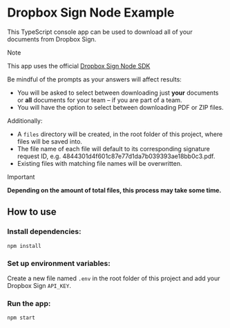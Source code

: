 # Dropbox Sign Node Example
This TypeScript console app can be used to download all of your documents from Dropbox Sign.

> [!NOTE]
> This app uses the official [Dropbox Sign Node SDK](https://github.com/hellosign/dropbox-sign-node)

Be mindful of the prompts as your answers will affect results:
* You will be asked to select between downloading just **your** documents or **all** documents for your team – if you are part of a team.
* You will have the option to select between downloading PDF or ZIP files.

Additionally:
* A `files` directory will be created, in the root folder of this project, where files will be saved into.
* The file name of each file will default to its corresponding signature request ID, e.g. 4844301d4f601c87e77d1da7b039393ae18bb0c3.pdf.
* Existing files with matching file names will be overwritten.

> [!IMPORTANT]
> **Depending on the amount of total files, this process may take some time.**


## How to use

### Install dependencies:
```
npm install
```

### Set up environment variables:
Create a new file named `.env` in the root folder of this project and add your Dropbox Sign `API_KEY`.

### Run the app:
```
npm start
```